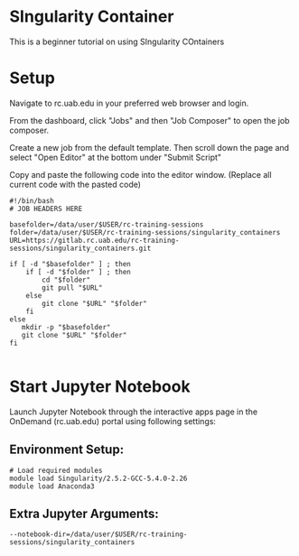 # SIngularity Container

This is a beginner tutorial on using SIngularity COntainers

# Setup

Navigate to rc.uab.edu in your preferred web browser and login. 

From the dashboard, click "Jobs" and then "Job Composer" to open the job composer.

Create a new job from the default template. Then scroll down the page and select "Open Editor" at the bottom under "Submit Script"

Copy and paste the following code into the editor window. (Replace all current code with the pasted code)
```
#!/bin/bash
# JOB HEADERS HERE

basefolder=/data/user/$USER/rc-training-sessions
folder=/data/user/$USER/rc-training-sessions/singularity_containers
URL=https://gitlab.rc.uab.edu/rc-training-sessions/singularity_containers.git

if [ -d "$basefolder" ] ; then
    if [ -d "$folder" ] ; then
        cd "$folder"
        git pull "$URL"
    else 
        git clone "$URL" "$folder"
    fi 
else
   mkdir -p "$basefolder"
   git clone "$URL" "$folder"
fi


```

# Start Jupyter Notebook 
Launch Jupyter Notebook through the interactive apps page in the OnDemand (rc.uab.edu) portal using following settings:

## Environment Setup:
```
# Load required modules
module load Singularity/2.5.2-GCC-5.4.0-2.26
module load Anaconda3
```

## Extra Jupyter Arguments:
```
--notebook-dir=/data/user/$USER/rc-training-sessions/singularity_containers
```
